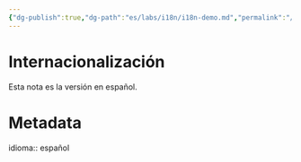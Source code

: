 ```yaml
---
{"dg-publish":true,"dg-path":"es/labs/i18n/i18n-demo.md","permalink":"/es/labs/i18n/i18n-demo/","title":"Internacionalización","noteIcon":"default","created":"2024-04-06T14:19:18.783-06:00","updated":"2024-04-06T21:33:50.870-06:00"}
---
```


# Internacionalización

Esta nota es la versión en español.

# Metadata
idioma:: español
